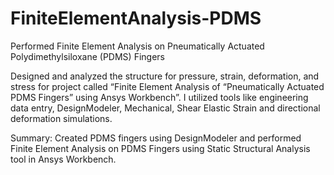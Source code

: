 # FiniteElementAnalysis-PDMS
Performed Finite Element Analysis on Pneumatically Actuated Polydimethylsiloxane (PDMS) Fingers


Designed and analyzed the structure for pressure, strain, deformation, and stress for project called “Finite Element Analysis of “Pneumatically Actuated PDMS Fingers” using Ansys Workbench”. I utilized tools like engineering data entry, DesignModeler, Mechanical, Shear Elastic Strain and directional deformation simulations.

Summary: Created PDMS fingers using DesignModeler and performed Finite Element Analysis on PDMS Fingers using Static Structural Analysis tool in Ansys Workbench.
